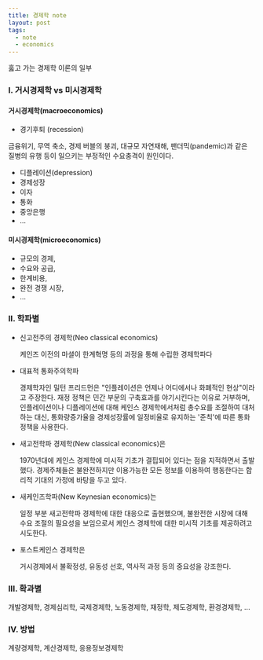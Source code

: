 ```yaml
---
title: 경제학 note
layout: post
tags:
  - note
  - economics
---
```


훓고 가는 경제학 이론의 일부

### I. 거시경제학 vs 미시경제학

#### 거시경제학(macroeconomics)

* 경기후퇴 (recession)

금융위기, 무역 축소, 경제 버블의 붕괴, 대규모 자연재해, 팬더믹(pandemic)과 같은 질병의 유행 등이 일으키는 
부정적인 수요충격이 원인이다.

* 디플레이션(depression)
* 경제성장
* 이자
* 통화
* 중앙은행
* ...

#### 미시경제학(microeconomics)

* 규모의 경제,
* 수요와 공급,
* 한계비용,
* 완전 경쟁 시장,
* ...


### II. 학파별

* 신고전주의 경제학(Neo classical economics)

    케인즈 이전의 마셜이 한계혁명 등의 과정을 통해 수립한 경제학파다

* 대표적 통화주의학파

    경제학자인 밀턴 프리드먼은 "인플레이션은 언제나 어디에서나 화폐적인 현상"이라고 주장한다. 재정 정책은 민간 부문의 구축효과를
    야기시킨다는 이유로 거부하며, 인플레이션이나 디플레이션에 대해 케인스 경제학에서처럼 총수요를 조절하여 대처하는 대신,
    통화량증가율을 경제성장률에 일정비율로 유지하는 '준칙'에 따른 통화 정책을 사용한다.

* 새고전학파 경제학(New classical economics)은

    1970년대에 케인스 경제학에 미시적 기초가 결핍되어 있다는 점을 지적하면서 출발했다. 경제주체들은 불완전하지만 이용가능한 모든
    정보를 이용하여 행동한다는 합리적 기대의 가정에 바탕을 두고 있다.

* 새케인즈학파(New Keynesian economics)는

    일정 부분 새고전학파 경제학에 대한 대응으로 출현했으며, 불완전한 시장에 대해 수요 조절의 필요성을 보임으로서 케인스 경제학에
    대한 미시적 기초를 제공하려고 시도한다.

* 포스트케인스 경제학은

    거시경제에서 불확정성, 유동성 선호, 역사적 과정 등의 중요성을 강조한다.



### III. 확과별

개발경제학, 경제심리학, 국제경제학, 노동경제학, 재정학, 제도경제학, 환경경제학, ...

### IV. 방법

계량경제학, 계산경제학, 응용정보경제학
